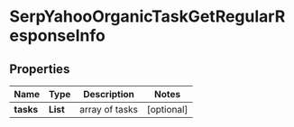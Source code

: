 # SerpYahooOrganicTaskGetRegularResponseInfo


## Properties

| Name | Type | Description | Notes |
|------------ | ------------- | ------------- | -------------|
**tasks** | **List<SerpYahooOrganicTaskGetRegularTaskInfo>** | array of tasks |[optional]|